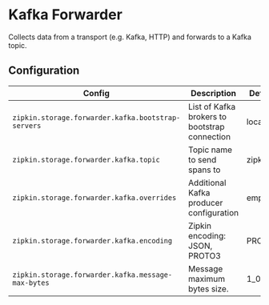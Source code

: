 # Kafka Forwarder

Collects data from a transport (e.g. Kafka, HTTP) and forwards to a Kafka topic.

## Configuration

| Config | Description | Default value |
|--------|-------------|---------------|
| `zipkin.storage.forwarder.kafka.bootstrap-servers` | List of Kafka brokers to bootstrap connection | localhost:9092 |
| `zipkin.storage.forwarder.kafka.topic` | Topic name to send spans to | zipkin |
| `zipkin.storage.forwarder.kafka.overrides` | Additional Kafka producer configuration | empty |
| `zipkin.storage.forwarder.kafka.encoding` | Zipkin encoding: JSON, PROTO3 | PROTO3 |
| `zipkin.storage.forwarder.kafka.message-max-bytes` | Message maximum bytes size. | 1_000_000 |
